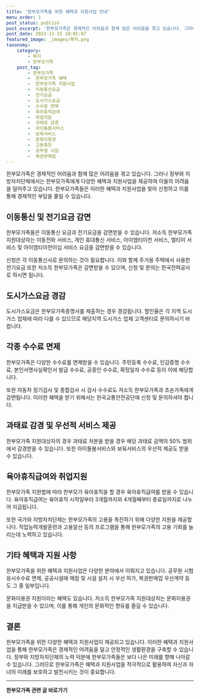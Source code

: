 ```yaml
---
title: '한부모가족을 위한 혜택과 지원사업 안내'
menu_order: 1
post_status: publish
post_excerpt: '한부모가족은 경제적인 어려움과 함께 많은 어려움을 겪고 있습니다. 그러나 정부와 지방자치단체에서는 한부모가족에게 다양한 혜택과 지원사업을 제공하여 이들의 어려움을 덜어주고 있습니다. 한부모가족들은 이러한 혜택과 지원사업을 찾아 신청하고 이를 통해 경제적인 부담을 줄일 수 있습니다.'
post_date: 2023-11-15 10:05:07
featured_image: _images/복지.png
taxonomy:
    category:
        - 복지
        - 한부모가족
    post_tag:
        - 한부모가족
        -  한부모가족 혜택
        -  한부모가족 지원사업
        -  이동통신요금
        -  전기요금
        -  도시가스요금
        -  수수료 면제
        -  육아휴직급여
        -  취업지원
        -  과태료 감경
        -  아이돌봄서비스
        -  보육서비스
        -  문화이용권
        -  고용촉진
        -  공무원 시험
        -  복권판매업
---
```



한부모가족은 경제적인 어려움과 함께 많은 어려움을 겪고 있습니다. 그러나 정부와 지방자치단체에서는 한부모가족에게 다양한 혜택과 지원사업을 제공하여 이들의 어려움을 덜어주고 있습니다. 한부모가족들은 이러한 혜택과 지원사업을 찾아 신청하고 이를 통해 경제적인 부담을 줄일 수 있습니다.

## 이동통신 및 전기요금 감면

한부모가족들은 이동통신 요금과 전기요금을 감면받을 수 있습니다. 저소득 한부모가족 지원대상자는 이동전화 서비스, 개인 휴대통신 서비스, 아이엠티이천 서비스, 엘티이 서비스 및 아이엠티이천이십 서비스 요금을 감면받을 수 있습니다.

신청은 각 이동통신사로 문의하는 것이 필요합니다. 이와 함께 주거용 주택에서 사용한 전기요금 또한 저소득 한부모가족은 감면받을 수 있으며, 신청 및 문의는 한국전력공사로 하시면 됩니다.

## 도시가스요금 경감

도시가스요금은 한부모가족증명서를 제출하는 경우 경감됩니다. 할인율은 각 지역 도시가스 업체에 따라 다를 수 있으므로 해당지역 도시가스 업체 고객센터로 문의하시기 바랍니다.

## 각종 수수료 면제

한부모가족은 다양한 수수료를 면제받을 수 있습니다. 주민등록 수수료, 인감증명 수수료, 본인서명사실확인서 발급 수수료, 공증인 수수료, 확정일자 수수료 등이 이에 해당합니다.

또한 자동차 정기검사 및 종합검사 시 검사 수수료도 저소득 한부모가족과 조손가족에게 감면됩니다. 이러한 혜택을 받기 위해서는 한국교통안전공단에 신청 및 문의하셔야 합니다.

## 과태료 감경 및 우선적 서비스 제공

한부모가족 지원대상자의 경우 과태료 처분을 받을 경우 해당 과태료 금액의 50% 범위에서 감경받을 수 있습니다. 또한 아이돌봄서비스와 보육서비스의 우선적 제공도 받을 수 있습니다.

## 육아휴직급여와 취업지원

한부모가족 지원법에 따라 한부모가 육아휴직을 할 경우 육아휴직급여를 받을 수 있습니다. 육아휴직급여는 육아휴직 시작일부터 3개월까지와 4개월째부터 종료일까지로 나누어 지급됩니다.

또한 국가와 지방자치단체는 한부모가족의 고용을 촉진하기 위해 다양한 지원을 제공합니다. 직업능력개발훈련과 고용알선 등의 프로그램을 통해 한부모가족의 고용 기회를 늘리는데 노력하고 있습니다.

## 기타 혜택과 지원 사항

한부모가족을 위한 혜택과 지원사업은 다양한 분야에서 이뤄지고 있습니다. 공무원 시험 응시수수료 면제, 공공시설에 매점 및 시설 설치 시 우선 허가, 복권판매업 우선계약 등도 그 중 일부입니다.

문화이용권 지원이라는 혜택도 있습니다. 저소득 한부모가족 지원대상자는 문화이용권을 지급받을 수 있으며, 이를 통해 개인의 문화적인 향유를 즐길 수 있습니다.

## 결론

한부모가족을 위한 다양한 혜택과 지원사업이 제공되고 있습니다. 이러한 혜택과 지원사업을 통해 한부모가족은 경제적인 어려움을 덜고 안정적인 생활환경을 구축할 수 있습니다. 정부와 지방자치단체의 노력 덕분에 한부모가족들은 보다 나은 미래를 향해 나아갈 수 있습니다. 그러므로 한부모가족은 혜택과 지원사업을 적극적으로 활용하여 자신과 자녀의 미래를 보호하고 발전시키는 것이 중요합니다.
<!-- wp:separator -->
<hr class="wp-block-separator has-alpha-channel-opacity"/>
<!-- /wp:separator -->

<!-- wp:group {"backgroundColor":"base","layout":{"type":"constrained"}} -->
<div class="wp-block-group has-base-background-color has-background"><!-- wp:paragraph {"align":"center","fontSize":"medium"} -->
<p class="has-text-align-center has-large-font-size"><strong>한부모가족 관련 글 바로가기</strong></p>
<!-- /wp:paragraph -->


<!-- wp:latest-posts
{"categories":[{"id":23338,"count":19,"description":"","link":"https://uknowlaw.com/category/%ed%95%9c%eb%b6%80%eb%aa%a8%ea%b0%80%ec%a1%b1/","name":"한부모가족","slug":"한부모가족","taxonomy":"category","parent":0,"meta":[],"_links":{"self":[{"href":"https://uknowlaw.com/wp-json/wp/v2/categories/23338"}],"collection":[{"href":"https://uknowlaw.com/wp-json/wp/v2/categories"}],"about":[{"href":"https://uknowlaw.com/wp-json/wp/v2/taxonomies/category"}],"wp:post_type":[{"href":"https://uknowlaw.com/wp-json/wp/v2/posts?categories=23338"}],"curies":[{"name":"wp","href":"https://api.w.org/{rel}","templated":true}]}}],"postsToShow":100,"excerptLength":28,"postLayout":"grid","columns":2,"featuredImageAlign":"left","featuredImageSizeSlug":"large","fontSize":"small"} /--></div>
<!-- /wp:group -->